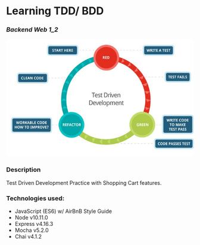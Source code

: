 # Learning TDD/ BDD
### *Backend Web 1_2*

<img src="https://github.com/jayceazua/TDD-Learning/blob/master/TDD_node.png">

### Description
Test Driven Development Practice with Shopping Cart features.

### Technologies used:
- JavaScript (ES6) w/ AirBnB Style Guide
- Node v10.11.0
- Express v4.16.3
- Mocha v5.2.0
- Chai v4.1.2
